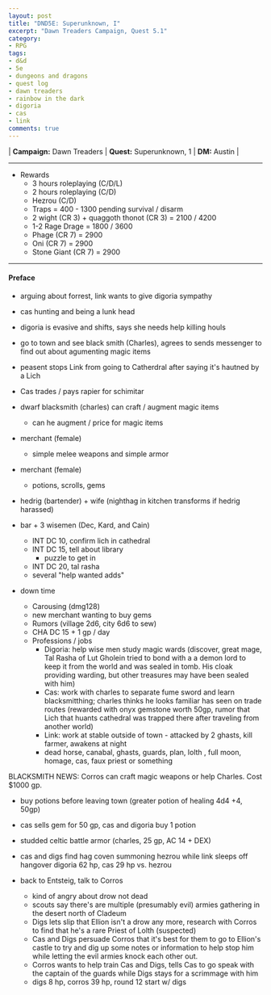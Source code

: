 ```yaml
---
layout: post
title: "DND5E: Superunknown, I"
excerpt: "Dawn Treaders Campaign, Quest 5.1"
category:
- RPG
tags:
- d&d
- 5e
- dungeons and dragons
- quest log
- dawn treaders
- rainbow in the dark
- digoria
- cas
- link
comments: true
---
```


| **Campaign:** Dawn Treaders | **Quest:** Superunknown, 1 | **DM:** Austin |

---

- Rewards
    - 3 hours roleplaying (C/D/L)
    - 2 hours roleplaying (C/D)
    - Hezrou (C/D)
    - Traps = 400 - 1300 pending survival / disarm
    - 2 wight (CR 3) + quaggoth thonot (CR 3) = 2100 / 4200
    - 1-2 Rage Drage = 1800 / 3600
    - Phage (CR 7) = 2900
    - Oni (CR 7) = 2900
    - Stone Giant (CR 7) = 2900

---

#### Preface
  - arguing about forrest, link wants to give digoria sympathy
  - cas hunting and being a lunk head
  - digoria is evasive and shifts, says she needs help killing houls
  - go to town and see black smith (Charles), agrees to sends messenger to find out about agumenting magic items
  - peasent stops Link from going to Catherdral after saying it's hautned by a Lich
  - Cas trades / pays rapier for schimitar
  
- dwarf blacksmith (charles) can craft / augment magic items
  - can he augment / price for magic items
- merchant (female) 
  - simple melee weapons and simple armor
- merchant (female) 
  - potions, scrolls, gems
- hedrig (bartender) + wife (nighthag in kitchen transforms if hedrig harassed)
- bar + 3 wisemen (Dec, Kard, and Cain)
  - INT DC 10, confirm lich in cathedral
  - INT DC 15, tell about library
    - puzzle to get in 
  - INT DC 20, tal rasha
  - several "help wanted adds" 
- down time
  - Carousing (dmg128)
  - new merchant wanting to buy gems
  - Rumors (village 2d6, city 6d6 to sew)
  - CHA DC 15 + 1 gp / day
  - Professions / jobs
    - Digoria:  help wise men study magic wards (discover, great mage, Tal Rasha of Lut Gholein tried to bond with a a demon lord to keep it from the world and was sealed in tomb. His cloak providing warding, but other treasures may have been sealed with him)
    - Cas:  work with charles to separate fume sword and learn blacksmitthing; charles thinks he looks familiar has seen on trade routes (rewarded with onyx gemstone worth 50gp, rumor that Lich that huants cathedral was trapped there after traveling from another world)
    - Link: work at stable outside of town - attacked by 2 ghasts, kill farmer, awakens at night
    - dead horse, canabal, ghasts, guards, plan, lolth , full moon, homage, cas, faux priest or something
    
BLACKSMITH NEWS:  Corros can craft magic weapons or help Charles.  Cost $1000 gp.

- buy potions before leaving town (greater potion of healing 4d4 +4, 50gp)
- cas sells gem for 50 gp, cas and digoria buy 1 potion
- studded celtic battle armor (charles, 25 gp, AC 14 + DEX)

- cas and digs find hag coven summoning hezrou while link sleeps off hangover
digoria 62 hp, cas 29 hp vs. hezrou

- back to Entsteig, talk to Corros
  - kind of angry about drow not dead
  - scouts say there's are multiple (presumably evil) armies gathering in the desert north of Cladeum
  - Digs lets slip that Ellion isn't a drow any more, research with Corros to find that he's a rare Priest of Lolth (suspected)
  - Cas and Digs persuade Corros that it's best for them to go to Ellion's castle to try and dig up some notes or information to help stop him while letting the evil armies knock each other out.
  - Corros wants to help train Cas and Digs, tells Cas to go speak with the captain of the guards while Digs stays for a scrimmage with him
  - digs 8 hp, corros 39 hp, round 12 start w/ digs

